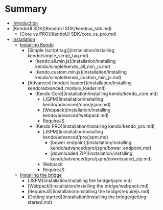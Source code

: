 # Summary

* [Introduction](README.md)
* [KendoUI SDK](KendoUI SDK/kendoui_sdk.md)
   * [Core vs PRO](KendoUI SDK/core_vs_pro.md)
* [Installation](installation/installation.md)
   * [Installing Kendo](installation/installing_kendo.md)
       * [Simple (script tag)](installation/installing kendo/simple_script_tag.md)
           * [kendo.all.min.js](installation/installing kendo/simple/kendo_all_min_js.md)
           * [kendo.custom.min.js](installation/installing kendo/simple/kendo_custom_min_js.md)
       * [Advanced (module loader)](installation/installing kendo/advanced_module_loader.md)
           * [Kendo Core](installation/installing kendo/kendo_core.md)
               * [JSPM](installation/installing kendo/advanced/core/jspm.md)
               * [Webpack](installation/installing kendo/advanced/webpack.md)
               * RequireJS
           * [Kendo PRO](installation/installing kendo/kendo_pro.md)
               * [JSPM](installation/installing kendo/advanced/pro/jspm.md)
                   * [bower endpoint](installation/installing kendo/advanced/pro/jspm/bower_endpoint.md)
                   * [downloaded ZIP](installation/installing kendo/advanced/pro/jspm/downloaded_zip.md)
               * Webpack
               * RequireJS
   * [Installing the bridge](installation/installing_the_bridge.md)
       * [JSPM](installation/installing the bridge/jspm.md)
       * [Webpack](installation/installing the bridge/webpack.md)
       * [RequireJS](installation/installing the bridge/requirejs.md)
       * [Getting started](installation/installing the bridge/getting-started.md)

